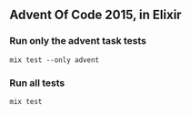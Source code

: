 ## Advent Of Code 2015, in Elixir

### Run only the advent task tests

```
mix test --only advent
```

### Run all tests

```
mix test
```
